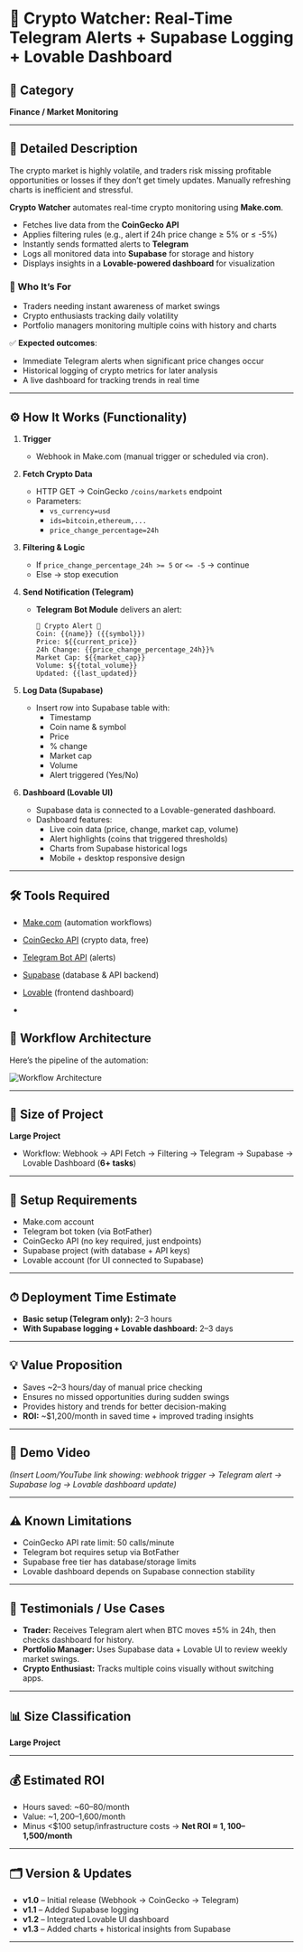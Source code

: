 # 🚀 Crypto Watcher: Real-Time Telegram Alerts + Supabase Logging + Lovable Dashboard  

## 📌 Category  
**Finance / Market Monitoring**  

---

## 📝 Detailed Description  
The crypto market is highly volatile, and traders risk missing profitable opportunities or losses if they don’t get timely updates. Manually refreshing charts is inefficient and stressful.  

**Crypto Watcher** automates real-time crypto monitoring using **Make.com**.  
- Fetches live data from the **CoinGecko API**  
- Applies filtering rules (e.g., alert if 24h price change ≥ 5% or ≤ -5%)  
- Instantly sends formatted alerts to **Telegram**  
- Logs all monitored data into **Supabase** for storage and history  
- Displays insights in a **Lovable-powered dashboard** for visualization  

### 🎯 Who It’s For  
- Traders needing instant awareness of market swings  
- Crypto enthusiasts tracking daily volatility  
- Portfolio managers monitoring multiple coins with history and charts  

✅ **Expected outcomes**:  
- Immediate Telegram alerts when significant price changes occur  
- Historical logging of crypto metrics for later analysis  
- A live dashboard for tracking trends in real time  

---

## ⚙️ How It Works (Functionality)  
1. **Trigger**  
   - Webhook in Make.com (manual trigger or scheduled via cron).  

2. **Fetch Crypto Data**  
   - HTTP GET → CoinGecko `/coins/markets` endpoint  
   - Parameters:  
     - `vs_currency=usd`  
     - `ids=bitcoin,ethereum,...`  
     - `price_change_percentage=24h`  

3. **Filtering & Logic**  
   - If `price_change_percentage_24h >= 5` or `<= -5` → continue  
   - Else → stop execution  

4. **Send Notification (Telegram)**  
   - **Telegram Bot Module** delivers an alert:  
     ```
     🚨 Crypto Alert 🚨
     Coin: {{name}} ({{symbol}})
     Price: ${{current_price}}
     24h Change: {{price_change_percentage_24h}}%
     Market Cap: ${{market_cap}}
     Volume: ${{total_volume}}
     Updated: {{last_updated}}
     ```

5. **Log Data (Supabase)**  
   - Insert row into Supabase table with:  
     - Timestamp  
     - Coin name & symbol  
     - Price  
     - % change  
     - Market cap  
     - Volume  
     - Alert triggered (Yes/No)  

6. **Dashboard (Lovable UI)**  
   - Supabase data is connected to a Lovable-generated dashboard.  
   - Dashboard features:  
     - Live coin data (price, change, market cap, volume)  
     - Alert highlights (coins that triggered thresholds)  
     - Charts from Supabase historical logs  
     - Mobile + desktop responsive design  

---

## 🛠 Tools Required  
- [Make.com](https://www.make.com/) (automation workflows)  
- [CoinGecko API](https://www.coingecko.com/en/api) (crypto data, free)  
- [Telegram Bot API](https://core.telegram.org/bots) (alerts)  
- [Supabase](https://supabase.com/) (database & API backend)  
- [Lovable](https://lovable.dev/) (frontend dashboard)

- 
## 📐 Workflow Architecture  
Here’s the pipeline of the automation:  

![Workflow Architecture](./docs/workflow-architecture.png)  

---

## 📏 Size of Project  
**Large Project**  
- Workflow: Webhook → API Fetch → Filtering → Telegram → Supabase → Lovable Dashboard (**6+ tasks**)  

---

## 🔑 Setup Requirements  
- Make.com account  
- Telegram bot token (via BotFather)  
- CoinGecko API (no key required, just endpoints)  
- Supabase project (with database + API keys)  
- Lovable account (for UI connected to Supabase)  

---

## ⏱ Deployment Time Estimate  
- **Basic setup (Telegram only):** 2–3 hours  
- **With Supabase logging + Lovable dashboard:** 2–3 days  

---

## 💡 Value Proposition  
- Saves ~2–3 hours/day of manual price checking  
- Ensures no missed opportunities during sudden swings  
- Provides history and trends for better decision-making  
- **ROI:** ~$1,200/month in saved time + improved trading insights  

---

## 🎥 Demo Video  
*(Insert Loom/YouTube link showing: webhook trigger → Telegram alert → Supabase log → Lovable dashboard update)*  

---

## ⚠️ Known Limitations  
- CoinGecko API rate limit: 50 calls/minute  
- Telegram bot requires setup via BotFather  
- Supabase free tier has database/storage limits  
- Lovable dashboard depends on Supabase connection stability  

---

## 📌 Testimonials / Use Cases  
- **Trader:** Receives Telegram alert when BTC moves ±5% in 24h, then checks dashboard for history.  
- **Portfolio Manager:** Uses Supabase data + Lovable UI to review weekly market swings.  
- **Crypto Enthusiast:** Tracks multiple coins visually without switching apps.  

---

## 📊 Size Classification  
**Large Project**  

---

## 💰 Estimated ROI  
- Hours saved: ~60–80/month  
- Value: ~$1,200–$1,600/month  
- Minus <$100 setup/infrastructure costs → **Net ROI ≈ $1,100–$1,500/month**  

---

## 🗂 Version & Updates  
- **v1.0** – Initial release (Webhook → CoinGecko → Telegram)  
- **v1.1** – Added Supabase logging  
- **v1.2** – Integrated Lovable UI dashboard  
- **v1.3** – Added charts + historical insights from Supabase  

---
